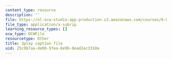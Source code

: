 ```yaml
---
content_type: resource
description: ''
file: https://ol-ocw-studio-app-production.s3.amazonaws.com/courses/6-832-underactuated-robotics-spring-2009/25c9b7aade085fea8e9b0ead2ec3318a_CUygqWS7occ.vtt
file_type: application/x-subrip
learning_resource_types: []
ocw_type: OCWFile
resourcetype: Other
title: 3play caption file
uid: 25c9b7aa-de08-5fea-8e9b-0ead2ec3318a
---
```

